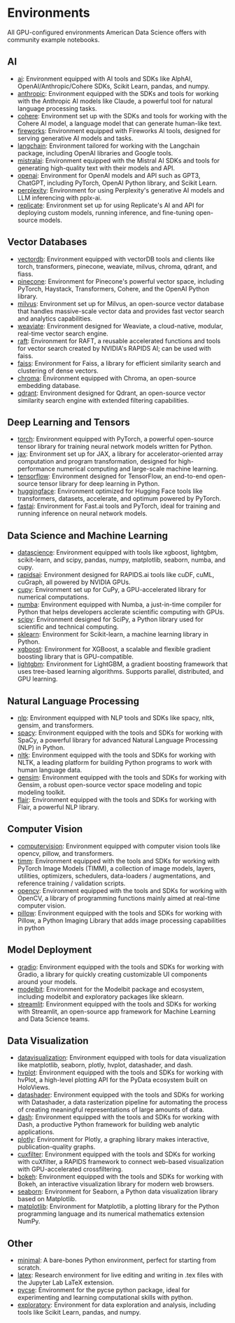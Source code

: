 # Environments

All GPU-configured environments American Data Science offers with community example notebooks.

## AI
- [ai](./ai): Environment equipped with AI tools and SDKs like AlphAI, OpenAI/Anthropic/Cohere SDKs, Scikit Learn, pandas, and numpy.
- [anthropic](./anthropic): Environment equipped with the SDKs and tools for working with the Anthropic AI models like Claude, a powerful tool for natural language processing tasks.
- [cohere](./cohere): Environment set up with the SDKs and tools for working with the Cohere AI model, a language model that can generate human-like text.
- [fireworks](./fireworks): Environment equipped with Fireworks AI tools, designed for serving generative AI models and tasks.
- [langchain](./langchain): Environment tailored for working with the Langchain package, including OpenAI libraries and Google tools.
- [mistralai](./mistralai): Environment equipped with the Mistral AI SDKs and tools for generating high-quality text with their models and API.
- [openai](./openai): Environment for OpenAI models and API such as GPT3, ChatGPT, including PyTorch, OpenAI Python library, and Scikit Learn.
- [perplexity](./perplexity): Environment for using Perplexity's generative AI models and LLM inferencing with pplx-ai.
- [replicate](./replicate): Environment set up for using Replicate's AI and API for deploying custom models, running inference, and fine-tuning open-source models.

## Vector Databases
- [vectordb](./vectordb): Environment equipped with vectorDB tools and clients like torch, transformers, pinecone, weaviate, milvus, chroma, qdrant, and fiass.
- [pinecone](./pinecone): Environment for Pinecone's powerful vector space, including PyTorch, Haystack, Transformers, Cohere, and the OpenAI Python library.
- [milvus](./milvus): Environment set up for Milvus, an open-source vector database that handles massive-scale vector data and provides fast vector search and analytics capabilities.
- [weaviate](./weaviate): Environment designed for Weaviate, a cloud-native, modular, real-time vector search engine.
- [raft](./raft): Environment for RAFT, a reusable accelerated functions and tools for vector search created by NVIDIA's RAPIDS AI; can be used with faiss.
- [faiss](./faiss): Environment for Faiss, a library for efficient similarity search and clustering of dense vectors.
- [chroma](./chroma): Environment equipped with Chroma, an open-source embedding database.
- [qdrant](./qdrant): Environment designed for Qdrant, an open-source vector similarity search engine with extended filtering capabilities.

## Deep Learning and Tensors
- [torch](./torch): Environment equipped with PyTorch, a powerful open-source tensor library for training neural network models written for Python.
- [jax](./jax): Environment set up for JAX, a library for accelerator-oriented array computation and program transformation, designed for high-performance numerical computing and large-scale machine learning.
- [tensorflow](./tensorflow): Environment designed for TensorFlow, an end-to-end open-source tensor library for deep learning in Python.
- [huggingface](./huggingface): Environment optimized for Hugging Face tools like transformers, datasets, accelerate, and optimum powered by PyTorch.
- [fastai](./fastai): Environment for Fast.ai tools and PyTorch, ideal for training and running inference on neural network models.

## Data Science and Machine Learning
- [datascience](./datascience): Environment equipped with tools like xgboost, lightgbm, scikit-learn, and scipy, pandas, numpy, matplotlib, seaborn, numba, and cupy.
- [rapidsai](./rapidsai): Environment designed for RAPIDS.ai tools like cuDF, cuML, cuGraph, all powered by NVIDIA GPUs.
- [cupy](./cupy): Environment set up for CuPy, a GPU-accelerated library for numerical computations.
- [numba](./numba): Environment equipped with Numba, a just-in-time compiler for Python that helps developers acclerate scientific computing with GPUs.
- [scipy](./scipy): Environment designed for SciPy, a Python library used for scientific and technical computing.
- [sklearn](./sklearn): Environment for Scikit-learn, a machine learning library in Python.
- [xgboost](./xgboost): Environment for XGBoost, a scalable and flexible gradient boosting library that is GPU-compatible.
- [lightgbm](./lightgbm): Environment for LightGBM, a gradient boosting framework that uses tree-based learning algorithms. Supports parallel, distributed, and GPU learning.

## Natural Language Processing
- [nlp](./nlp): Environment equipped with NLP tools and SDKs like spacy, nltk, gensim, and transformers.
- [spacy](./spacy): Environment equipped with the tools and SDKs for working with SpaCy, a powerful library for advanced Natural Language Processing (NLP) in Python.
- [nltk](./nltk): Environment equipped with the tools and SDKs for working with NLTK, a leading platform for building Python programs to work with human language data.
- [gensim](./gensim): Environment equipped with the tools and SDKs for working with Gensim, a robust open-source vector space modeling and topic modeling toolkit.
- [flair](./flair): Environment equipped with the tools and SDKs for working with Flair, a powerful NLP library.

## Computer Vision
- [computervision](./computervision): Environment equipped with computer vision tools like opencv, pillow, and transformers.
- [timm](./timm): Environment equipped with the tools and SDKs for working with PyTorch Image Models (TIMM), a collection of image models, layers, utilities, optimizers, schedulers, data-loaders / augmentations, and reference training / validation scripts.
- [opencv](./opencv): Environment equipped with the tools and SDKs for working with OpenCV, a library of programming functions mainly aimed at real-time computer vision.
- [pillow](./pillow): Environment equipped with the tools and SDKs for working with Pillow, a Python Imaging Library that adds image processing capabilities in python

## Model Deployment
- [gradio](./gradio): Environment equipped with the tools and SDKs for working with Gradio, a library for quickly creating customizable UI components around your models.
- [modelbit](./modelbit): Environment for the Modelbit package and ecosystem, including modelbit and exploratory packages like sklearn.
- [streamlit](./streamlit): Environment equipped with the tools and SDKs for working with Streamlit, an open-source app framework for Machine Learning and Data Science teams.

## Data Visualization
- [datavisualization](./datavisualization): Environment equipped with tools for data visualization like matplotlib, seaborn, plotly, hvplot, datashader, and dash.
- [hvplot](./hvplot): Environment equipped with the tools and SDKs for working with hvPlot, a high-level plotting API for the PyData ecosystem built on HoloViews.
- [datashader](./datashader): Environment equipped with the tools and SDKs for working with Datashader, a data rasterization pipeline for automating the process of creating meaningful representations of large amounts of data.
- [dash](./dash): Environment equipped with the tools and SDKs for working with Dash, a productive Python framework for building web analytic applications.
- [plotly](./plotly): Environment for Plotly, a graphing library makes interactive, publication-quality graphs.
- [cuxfilter](./cuxfilter): Environment equipped with the tools and SDKs for working with cuXfilter, a RAPIDS framework to connect web-based visualization with GPU-accelerated crossfiltering.
- [bokeh](./bokeh): Environment equipped with the tools and SDKs for working with Bokeh, an interactive visualization library for modern web browsers.
- [seaborn](./seaborn): Environment for Seaborn, a Python data visualization library based on Matplotlib.
- [matplotlib](./matplotlib): Environment for Matplotlib, a plotting library for the Python programming language and its numerical mathematics extension NumPy.


## Other
- [minimal](./minimal): A bare-bones Python environment, perfect for starting from scratch.
- [latex](./latex): Research environment for live editing and writing in .tex files with the Jupyter Lab LaTeX extension.
- [pycse](./pycse): Environment for the pycse python package, ideal for experimenting and learning computational skills with python.
- [exploratory](./exploratory): Environment for data exploration and analysis, including tools like Scikit Learn, pandas, and numpy.
